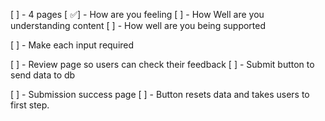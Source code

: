 [ ] - 4 pages
[ ✅] - How are you feeling
[ ] - How Well are you understanding content
[ ] - How well are you being supported

[ ] - Make each input required

[ ] - Review page so users can check their feedback
    [ ] - Submit button to send data to db

[ ] - Submission success page
    [ ] - Button resets data and takes users to first step.